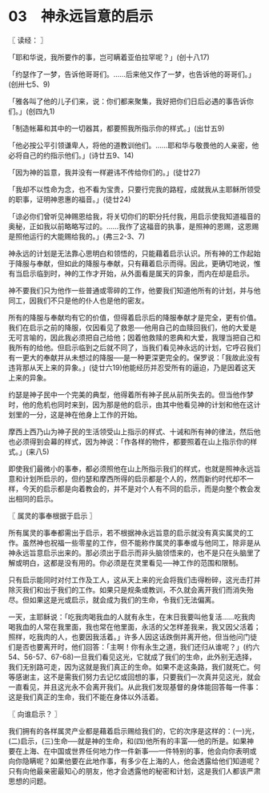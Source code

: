 # 03　神永远旨意的启示



〖 读经： 〗

「耶和华说，我所要作的事，岂可瞒着亚伯拉罕呢？」(创十八17)

「约瑟作了一梦，告诉他哥哥们。……后来他又作了一梦，也告诉他的哥哥们。」(创卅七5、9)

「雅各叫了他的儿子们来，说：你们都来聚集，我好把你们日后必遇的事告诉你们。」(创四九1)

「制造帐幕和其中的一切器其，都要照我所指示你的样式。」(出廿五9)

「他必按公平引领谦卑人，将他的道教训他们。……耶和华与敬畏他的人亲密，他必将自己的约指示他们。」(诗廿五9、14)

「因为神的旨意，我并没有一样避讳不传给你们的。」(徒廿27)

「我却不以性命为念，也不看为宝贵，只要行完我的路程，成就我从主耶稣所领受的职事，证明神恩惠的福音。」(徒廿24)

「谅必你们曾听见神赐恩给我，将关切你们的职分托付我，用启示使我知道福音的奥秘，正如我以前略略写过的。……我作了这福音的执事，是照神的恩赐，这恩赐是照他运行的大能赐给我的。」(弗三2-3、7)

神永远的计划是无法靠心思明白和领悟的，只能藉着启示认识。所有神的工作起始于降服与奉献，但如此的降服与奉献，只有藉着启示而得。因此，更确切地说，惟有当启示临到时，神的工作才开始，从外面看是属天的异象，而内在却是启示。

神不要我们只为他作一些普通或零碎的工作，他要我们知道他所有的计划，并与他同工，因我们不只是他的仆人也是他的密友。

所有的降服与奉献均有它的价值，但得着启示后的降服奉献才是完全，更有价值。我们在启示之前的降服，仅因看见了救恩──他用自己的血赎回我们，他的大爱是无可言喻的，因此我必须把自己给他；因着他救赎的恩典和大爱，我理当把自己和我所有的给他。但启示临到之后就不同了，当我们看见神永远的计划，它呼召我们有一更大的奉献并从未想过的降服──是一种更深更完全的。保罗说：「我故此没有违背那从天上来的异象。」(徒廿六19)他能经历并忍受所有的逼迫，乃是因着这天上来的异象。

约瑟是神子民中一个完美的典型，他得着所有神子民从前所失去的。但当他作梦时，他的危机也同时来到，因为那是他的启示，由其中他看见神的计划和他在这计划里的一分，这是神在他身上工作的开始。

摩西上西乃山为神子民的生活领受山上指示的样式、十诫和所有神的律法，然后他也必须得到会幕的样式，因为神说：「作各样的物件，都要照着在山上指示你的样式。」(来八5)

即使我们最微小的事奉，都必须照他在山上所指示我们的样式，也就是照神永远旨意和计划所启示的，但约瑟和摩西所得的启示都是个人的，然而新约时代却不一样，今天的启示都是向着教会的，并不是对个人有不同的启示，而是向整个教会发出相同的启示。



〖 属灵的事奉根据于启示 〗

所有属灵的事奉都需出于启示，若不根据神永远旨意的启示就没有真实属灵的工作。虽然神也祝福一些零星的工作，但不能称作属灵的事奉或与他同工，除非是从神永远旨意启示出来的。那必须出于启示而非头脑领悟来的，也不是只在头脑里了解或明白，这都是没有用的。你必须是在灵里看见──神工作的范围和限制。

只有启示能同时对付工作及工人，这从天上来的光会将我们击得粉碎，这光击打并除灭我们和出于我们的工作。如果只是规条或教训，不久就会离开我们而消失殆尽。但如果这是光或启示，就会成为我们的生命，令我们无法偏离。

一天，主耶稣说：「吃我肉喝我血的人就有永生，在末日我要叫他复活……吃我肉喝我血的人常在我里面，我也常在他里面，永活的父怎样差我来，我又因父活着；照样，吃我肉的人，也要因我活着。」许多人因这话跌倒并离开他，但当他问门徒们是否也要离开时，他们回答：「主啊！你有永生之道，我们还归从谁呢？」(约六54、56-57、67-68)一旦我们看见这光，它就成了我们的生命，此外别无选择，我们无别路可走，因为这就是我们真正的生命。如果不走这条路，我们就死亡。何等感谢主，这不是需我们努力去记忆或回想的事，只要我们一次真并见这光，就会一直看见，并且这光永不会离开我们。从此我们发现基督的身体能回答每一件事：这是我们真正的生命，我们不能在身体以外活着。



〖 向谁启示？ 〗

我们拥有的各样属灵产业都是藉着启示赐给我们的，它的次序是这样的：(一)光，(二)启示，(三)生命──就是神的生命，和(四)他所有的丰富──他的所是。如果神要在上海、在中国或世界任何地力作一件新事──一件特别的事，他会向你表明或向你隐瞒呢？如果他要在此地作事，有多少在上海的人，他会透露给他们知道呢？只有向他最亲密最知心的朋友，他才会透露他的秘密和计划，这是我们人都该严肃思想的问题。

